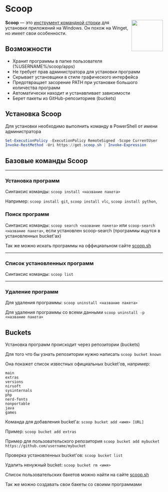 # Scoop

<img src="/img/logo/scoop.png" style="float: right" width="100px">

**Scoop** — это [инструмент командной строки](https://ru.wikipedia.org/wiki/%D0%98%D0%BD%D1%82%D0%B5%D1%80%D1%84%D0%B5%D0%B9%D1%81_%D0%BA%D0%BE%D0%BC%D0%B0%D0%BD%D0%B4%D0%BD%D0%BE%D0%B9_%D1%81%D1%82%D1%80%D0%BE%D0%BA%D0%B8) для установки приложений на Windows. Он похож на Winget, но имеет свои особенности.

## Возможности

 - Хранит программы в папке пользователя (%USERNAME%/scoop/apps)
 - Не требует прав администратора для установки программ
 - Скрывает установщики в стиле графического интерфейса
 - Предотвращает засорение PATH при установке большого количества программ
 - Автоматически находит и устанавливает зависимости
 - Берет пакеты из GitHub-репозиториев (buckets)

## Установка Scoop

Для установки необходимо выполнить команду в PowerShell от имени администратора

```powershell
Set-ExecutionPolicy -ExecutionPolicy RemoteSigned -Scope CurrentUser
Invoke-RestMethod -Uri https://get.scoop.sh | Invoke-Expression
```

## Базовые команды Scoop

---

### Установка программ

Синтаксис команды: `scoop install <название пакета>`

Например: `scoop install git`, `scoop install vlc`, `scoop install python`,

### Поиск программ

Синтаксис команды: `scoop search <название пакета>` или `scoop-search <название пакета>`, если установлен scoop-search (программы ищутся в установленных bucket'ах) 

Так же можно искать программы на оффициальном сайте [scoop.sh](https://scoop.sh/)

---

### Список установленных программ

Синтаксис команды: `scoop list`

---

### Удаление программ

Для удаления программы: `scoop uninstall <название пакета>`

Для удаления программы со всеми данными `scoop uninstall -p <название пакета>`

## Buckets

Установка программ происходит через репозитории (buckets)

Для того что бы узнать репозитории нужно написать `scoop bucket known`

Она покажет список известных официальных bucket’ов, например:

```
main
extras
versions
nirsoft
sysinternals
php
nerd-fonts
nonportable
java
games
```

Команда для добавления bucket'а: `scoop bucket add <имя> [URL]`

Пример: `scoop bucket add extras`

Пример для пользовательского репозитория `scoop bucket add mybucket https://github.com/username/mybucket`

Проверка установленных bucket'ов: `scoop bucket list`

Удалить ненужный bucket: `scoop bucket rm <имя>`

Список пользовательских бакетов можно найти на сайте [scoop.sh](https://scoop.sh/)

Так же можно создавать свои бакеты со своими программами